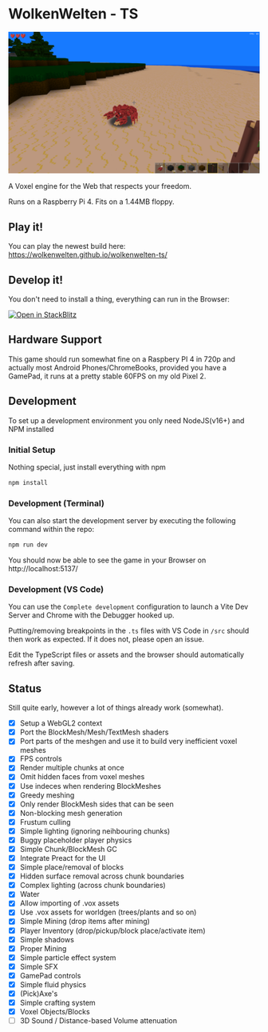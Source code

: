 # WolkenWelten - TS

![Have a screenshot](https://github.com/wolkenwelten/wolkenwelten-screenshots/raw/main/2023-02-13.png)

A Voxel engine for the Web that respects your freedom.

Runs on a Raspberry Pi 4. Fits on a 1.44MB floppy.

## Play it!
You can play the newest build here: https://wolkenwelten.github.io/wolkenwelten-ts/

## Develop it!
You don't need to install a thing, everything can run in the Browser:

[![Open in StackBlitz](https://developer.stackblitz.com/img/open_in_stackblitz.svg)](https://stackblitz.com/github/wolkenwelten/wolkenwelten-ts)

## Hardware Support
This game should run somewhat fine on a Raspbery PI 4 in 720p and actually most Android Phones/ChromeBooks, provided you have a GamePad, it runs at a pretty stable 60FPS on my old Pixel 2.

## Development
To set up a development environment you only need NodeJS(v16+) and NPM installed

### Initial Setup
Nothing special, just install everything with npm
```bash
npm install
```

### Development (Terminal)
You can also start the development server by executing the following command within the repo:
```bash
npm run dev
```
You should now be able to see the game in your Browser on http://localhost:5137/


### Development (VS Code)
You can use the `Complete development` configuration to launch a Vite Dev Server and Chrome with the Debugger hooked up.

Putting/removing breakpoints in the `.ts` files with VS Code in `/src` should then work as expected.
If it does not, please open an issue.

Edit the TypeScript files or assets and the browser should automatically refresh after saving.

## Status
Still quite early, however a lot of things already work (somewhat).

- [X] Setup a WebGL2 context
- [X] Port the BlockMesh/Mesh/TextMesh shaders
- [X] Port parts of the meshgen and use it to build very inefficient voxel meshes
- [X] FPS controls
- [X] Render multiple chunks at once
- [X] Omit hidden faces from voxel meshes
- [X] Use indeces when rendering BlockMeshes
- [X] Greedy meshing
- [X] Only render BlockMesh sides that can be seen
- [X] Non-blocking mesh generation
- [X] Frustum culling
- [X] Simple lighting (ignoring neihbouring chunks)
- [X] Buggy placeholder player physics
- [X] Simple Chunk/BlockMesh GC
- [X] Integrate Preact for the UI
- [X] Simple place/removal of blocks
- [X] Hidden surface removal across chunk boundaries
- [X] Complex lighting (across chunk boundaries)
- [X] Water
- [X] Allow importing of .vox assets
- [X] Use .vox assets for worldgen (trees/plants and so on)
- [X] Simple Mining (drop items after mining)
- [X] Player Inventory (drop/pickup/block place/activate item)
- [X] Simple shadows
- [X] Proper Mining
- [X] Simple particle effect system
- [X] Simple SFX
- [X] GamePad controls
- [X] Simple fluid physics
- [X] (Pick)Axe's
- [X] Simple crafting system
- [X] Voxel Objects/Blocks
- [ ] 3D Sound / Distance-based Volume attenuation